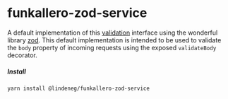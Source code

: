 # funkallero-zod-service

A default implementation of this [validation](https://github.com/Lindeneg/funkallero/blob/master/packages/funkallero-core/src/service/validation-service.ts) interface using the wonderful library [zod](https://zod.dev/). This default implementation is intended to be used to validate the `body` property of incoming requests using the exposed `validateBody` decorator.

##### Install

`yarn install @lindeneg/funkallero-zod-service`
